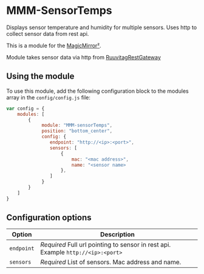 # MMM-SensorTemps
Displays sensor temperature and humidity for multiple sensors. Uses http to collect sensor data from rest api.

This is a module for the [MagicMirror²](https://github.com/MichMich/MagicMirror/).

Module takes sensor data via http from [RuuvitagRestGateway](https://github.com/sipuli93/RuuvitagRestGateway)

## Using the module

To use this module, add the following configuration block to the modules array in the `config/config.js` file:
```js
var config = {
    modules: [
        {
             module: "MMM-sensorTemps",
             position: "bottom_center",
             config: {
                endpoint: "http://<ip>:<port>",
                sensors: [
                    {
                        mac: "<mac address>",
                        name: "<sensor name>
                    },
                ]
             }
        }
    ]
}
```

## Configuration options

| Option           | Description
|----------------- |-----------
| `endpoint`        | *Required* Full url pointing to sensor in rest api. Example `http://<ip>:<port>`
| `sensors`        | *Required* List of sensors. Mac address and name.
